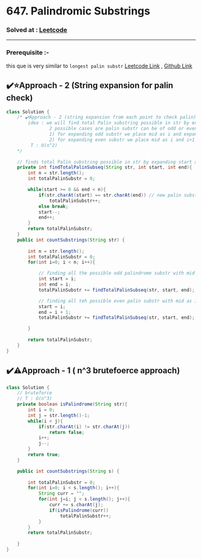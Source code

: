 # 647. Palindromic Substrings

### Solved at : [Leetcode](https://leetcode.com/problems/palindromic-substrings/?envType=daily-question&envId=2024-02-10)
-----
### Prerequisite :- 
this que is very similar to `longest palin substr` 
[Leetcode Link](https://leetcode.com/problems/longest-palindromic-substring) , [Github Link](https://github.com/yashasviyadav1/DSA-Questions/blob/main/5.%20Longest%20Palindromic%20Substring%20.md)


## ✔️⭐Approach - 2 (String expansion for palin check)
```java
class Solution {
    /* ✔️Approach - 2 (string expansion from each point to check palin)
        idea : we will find total Palin substring possible in str by expanding start and end (expansion)
                2 possible cases are palin substr can be of odd or even lengths 
                1) for expanding odd substr we place mid as i and expand it 
                2) for expanding even substr we place mid as i and i+1 then start expending
         T : O(n^2)
    */

    // finds total Palin substring possible in str by expanding start and end (expansion) 
    private int findTotalPalinSubseq(String str, int start, int end){
        int n = str.length();
        int totalPalinSubstr = 0;

        while(start >= 0 && end < n){
            if(str.charAt(start) == str.charAt(end)) // new palin substr found i.e str.substr(start,end+1)
                totalPalinSubstr++;
            else break; 
            start--;
            end++;
        }
        return totalPalinSubstr;
    }
    public int countSubstrings(String str) {
        
        int n = str.length();
        int totalPalinSubstr = 0;
        for(int i=0; i < n; i++){

            // finding all the possible odd palindrome substr with mid as i
            int start = i;
            int end = i;
            totalPalinSubstr += findTotalPalinSubseq(str, start, end);

            // finding all teh possible even palin substr with mid as i,i+1            
            start = i;
            end = i + 1;
            totalPalinSubstr += findTotalPalinSubseq(str, start, end);

        }
        
        return totalPalinSubstr;
    }
}
```

## ✔️⚠️Approach - 1 ( n^3 brutefoerce approach)

```java
class Solution {
    // bruteforce
    // T : O(n^3)
    private boolean isPalindrome(String str){
        int i = 0;
        int j = str.length()-1;
        while(i < j){
            if(str.charAt(i) != str.charAt(j))
                return false;
            i++;
            j--;
        }
        return true;
    }

    public int countSubstrings(String s) {
        
        int totalPalinSubstr = 0;
        for(int i=0; i < s.length(); i++){
            String curr = "";
            for(int j=i; j < s.length(); j++){
                curr += s.charAt(j);
                if(isPalindrome(curr))
                    totalPalinSubstr++;
            }
        }
        return totalPalinSubstr;
        
    }
}
```

